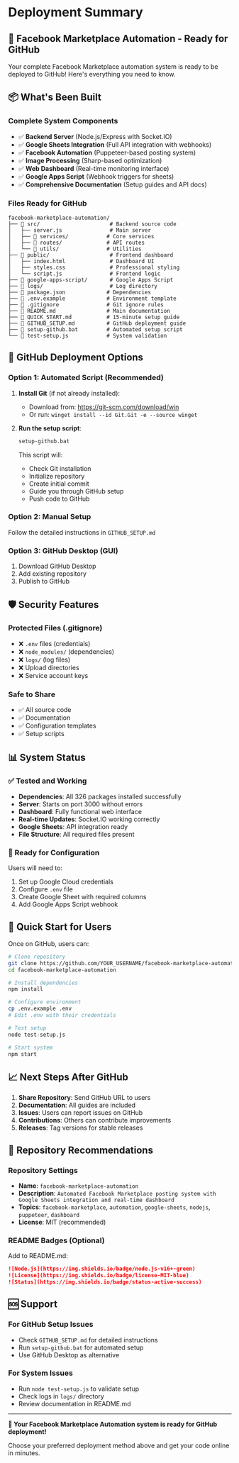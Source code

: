 # Deployment Summary

## 🚀 Facebook Marketplace Automation - Ready for GitHub

Your complete Facebook Marketplace automation system is ready to be deployed to GitHub! Here's everything you need to know.

## 📦 What's Been Built

### Complete System Components
- ✅ **Backend Server** (Node.js/Express with Socket.IO)
- ✅ **Google Sheets Integration** (Full API integration with webhooks)
- ✅ **Facebook Automation** (Puppeteer-based posting system)
- ✅ **Image Processing** (Sharp-based optimization)
- ✅ **Web Dashboard** (Real-time monitoring interface)
- ✅ **Google Apps Script** (Webhook triggers for sheets)
- ✅ **Comprehensive Documentation** (Setup guides and API docs)

### Files Ready for GitHub
```
facebook-marketplace-automation/
├── 📁 src/                      # Backend source code
│   ├── server.js               # Main server
│   ├── 📁 services/            # Core services
│   ├── 📁 routes/              # API routes
│   └── 📁 utils/               # Utilities
├── 📁 public/                   # Frontend dashboard
│   ├── index.html              # Dashboard UI
│   ├── styles.css              # Professional styling
│   └── script.js               # Frontend logic
├── 📁 google-apps-script/       # Google Apps Script
├── 📁 logs/                     # Log directory
├── 📄 package.json             # Dependencies
├── 📄 .env.example             # Environment template
├── 📄 .gitignore               # Git ignore rules
├── 📄 README.md                # Main documentation
├── 📄 QUICK_START.md           # 15-minute setup guide
├── 📄 GITHUB_SETUP.md          # GitHub deployment guide
├── 📄 setup-github.bat         # Automated setup script
└── 📄 test-setup.js            # System validation
```

## 🔧 GitHub Deployment Options

### Option 1: Automated Script (Recommended)
1. **Install Git** (if not already installed):
   - Download from: https://git-scm.com/download/win
   - Or run: `winget install --id Git.Git -e --source winget`

2. **Run the setup script**:
   ```bash
   setup-github.bat
   ```
   This script will:
   - Check Git installation
   - Initialize repository
   - Create initial commit
   - Guide you through GitHub setup
   - Push code to GitHub

### Option 2: Manual Setup
Follow the detailed instructions in `GITHUB_SETUP.md`

### Option 3: GitHub Desktop (GUI)
1. Download GitHub Desktop
2. Add existing repository
3. Publish to GitHub

## 🛡️ Security Features

### Protected Files (.gitignore)
- ❌ `.env` files (credentials)
- ❌ `node_modules/` (dependencies)
- ❌ `logs/` (log files)
- ❌ Upload directories
- ❌ Service account keys

### Safe to Share
- ✅ All source code
- ✅ Documentation
- ✅ Configuration templates
- ✅ Setup scripts

## 📊 System Status

### ✅ Tested and Working
- **Dependencies**: All 326 packages installed successfully
- **Server**: Starts on port 3000 without errors
- **Dashboard**: Fully functional web interface
- **Real-time Updates**: Socket.IO working correctly
- **Google Sheets**: API integration ready
- **File Structure**: All required files present

### 🔧 Ready for Configuration
Users will need to:
1. Set up Google Cloud credentials
2. Configure `.env` file
3. Create Google Sheet with required columns
4. Add Google Apps Script webhook

## 🚀 Quick Start for Users

Once on GitHub, users can:

```bash
# Clone repository
git clone https://github.com/YOUR_USERNAME/facebook-marketplace-automation.git
cd facebook-marketplace-automation

# Install dependencies
npm install

# Configure environment
cp .env.example .env
# Edit .env with their credentials

# Test setup
node test-setup.js

# Start system
npm start
```

## 📈 Next Steps After GitHub

1. **Share Repository**: Send GitHub URL to users
2. **Documentation**: All guides are included
3. **Issues**: Users can report issues on GitHub
4. **Contributions**: Others can contribute improvements
5. **Releases**: Tag versions for stable releases

## 🎯 Repository Recommendations

### Repository Settings
- **Name**: `facebook-marketplace-automation`
- **Description**: `Automated Facebook Marketplace posting system with Google Sheets integration and real-time dashboard`
- **Topics**: `facebook-marketplace`, `automation`, `google-sheets`, `nodejs`, `puppeteer`, `dashboard`
- **License**: MIT (recommended)

### README Badges (Optional)
Add to README.md:
```markdown
![Node.js](https://img.shields.io/badge/node.js-v16+-green)
![License](https://img.shields.io/badge/license-MIT-blue)
![Status](https://img.shields.io/badge/status-active-success)
```

## 🆘 Support

### For GitHub Setup Issues
- Check `GITHUB_SETUP.md` for detailed instructions
- Run `setup-github.bat` for automated setup
- Use GitHub Desktop as alternative

### For System Issues
- Run `node test-setup.js` to validate setup
- Check logs in `logs/` directory
- Review documentation in README.md

---

**🎉 Your Facebook Marketplace Automation system is ready for GitHub deployment!**

Choose your preferred deployment method above and get your code online in minutes.